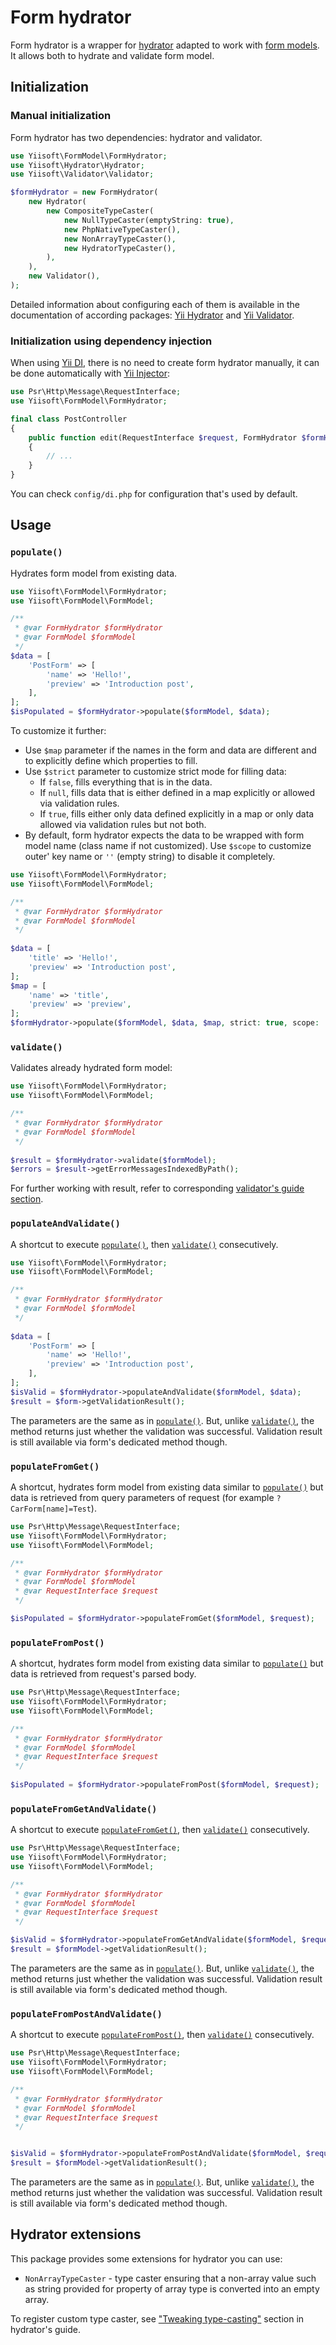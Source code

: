 # Form hydrator

Form hydrator is a wrapper for [hydrator](https://github.com/yiisoft/hydrator) adapted to work with 
[form models](form-model.md). It allows both to hydrate and validate form model.

## Initialization

### Manual initialization

Form hydrator has two dependencies: hydrator and validator.

```php
use Yiisoft\FormModel\FormHydrator;
use Yiisoft\Hydrator\Hydrator;
use Yiisoft\Validator\Validator;

$formHydrator = new FormHydrator(
    new Hydrator(
        new CompositeTypeCaster(
            new NullTypeCaster(emptyString: true),
            new PhpNativeTypeCaster(),
            new NonArrayTypeCaster(),
            new HydratorTypeCaster(),
        ),
    ),
    new Validator(),
);
```

Detailed information about configuring each of them is available in the documentation of according packages:
[Yii Hydrator](https://github.com/yiisoft/hydrator) and [Yii Validator](https://github.com/yiisoft/validator).

### Initialization using dependency injection

When using [Yii DI](https://github.com/yiisoft/di), there is no need to create form hydrator manually, it can be done
automatically with [Yii Injector](https://github.com/yiisoft/injector):

```php
use Psr\Http\Message\RequestInterface;
use Yiisoft\FormModel\FormHydrator;

final class PostController 
{
    public function edit(RequestInterface $request, FormHydrator $formHydrator): ResponseInterface
    {
        // ...
    }
}
```

You can check `config/di.php` for configuration that's used by default.

## Usage

### `populate()`

Hydrates form model from existing data.

```php
use Yiisoft\FormModel\FormHydrator;
use Yiisoft\FormModel\FormModel;

/** 
 * @var FormHydrator $formHydrator
 * @var FormModel $formModel 
 */
$data = [
    'PostForm' => [
        'name' => 'Hello!',
        'preview' => 'Introduction post',
    ],
];
$isPopulated = $formHydrator->populate($formModel, $data);
```

To customize it further:

- Use `$map` parameter if the names in the form and data are different and to explicitly define which properties to 
fill. 
- Use `$strict` parameter to customize strict mode for filling data:
  - If `false`, fills everything that is in the data.
  - If `null`, fills data that is either defined in a map explicitly or allowed via validation rules.
  - If `true`, fills either only data defined explicitly in a map or only data allowed via validation rules but not 
  both.
- By default, form hydrator expects the data to be wrapped with form model name (class name if not customized). Use 
`$scope` to customize outer' key name or `''` (empty string) to disable it completely.

```php
use Yiisoft\FormModel\FormHydrator;
use Yiisoft\FormModel\FormModel;

/** 
 * @var FormHydrator $formHydrator
 * @var FormModel $formModel 
 */
 
$data = [
    'title' => 'Hello!',
    'preview' => 'Introduction post',
];
$map = [
    'name' => 'title',
    'preview' => 'preview',
];
$formHydrator->populate($formModel, $data, $map, strict: true, scope: '');
```

### `validate()`

Validates already hydrated form model:

```php
use Yiisoft\FormModel\FormHydrator;
use Yiisoft\FormModel\FormModel;

/** 
 * @var FormHydrator $formHydrator
 * @var FormModel $formModel 
 */
 
$result = $formHydrator->validate($formModel);
$errors = $result->getErrorMessagesIndexedByPath();
```

For further working with result, refer to corresponding 
[validator's guide section](https://github.com/yiisoft/validator/blob/master/docs/guide/en/result.md).

### `populateAndValidate()`

A shortcut to execute [`populate()`](#populate), then [`validate()`](#validate) consecutively.

```php
use Yiisoft\FormModel\FormHydrator;
use Yiisoft\FormModel\FormModel;

/** 
 * @var FormHydrator $formHydrator
 * @var FormModel $formModel 
 */
 
$data = [
    'PostForm' => [
        'name' => 'Hello!',
        'preview' => 'Introduction post',
    ],
];
$isValid = $formHydrator->populateAndValidate($formModel, $data);
$result = $form->getValidationResult();
```

The parameters are the same as in [`populate()`](#populate). But, unlike [`validate()`](#validate), the method returns 
just whether the validation was successful. Validation result is still available via form's dedicated method though.

### `populateFromGet()`

A shortcut, hydrates form model from existing data similar to [`populate()`](#populate) but data is retrieved from
query parameters of request (for example `?CarForm[name]=Test`). 

```php
use Psr\Http\Message\RequestInterface;
use Yiisoft\FormModel\FormHydrator;
use Yiisoft\FormModel\FormModel;

/** 
 * @var FormHydrator $formHydrator
 * @var FormModel $formModel
 * @var RequestInterface $request 
 */

$isPopulated = $formHydrator->populateFromGet($formModel, $request);
```

### `populateFromPost()`

A shortcut, hydrates form model from existing data similar to [`populate()`](#populate) but data is retrieved from 
request's parsed body. 

```php
use Psr\Http\Message\RequestInterface;
use Yiisoft\FormModel\FormHydrator;
use Yiisoft\FormModel\FormModel;

/** 
 * @var FormHydrator $formHydrator
 * @var FormModel $formModel
 * @var RequestInterface $request 
 */
 
$isPopulated = $formHydrator->populateFromPost($formModel, $request);
```

### `populateFromGetAndValidate()`

A shortcut to execute [`populateFromGet()`](#populatefromget), then [`validate()`](#validate) consecutively.

```php
use Psr\Http\Message\RequestInterface;
use Yiisoft\FormModel\FormHydrator;
use Yiisoft\FormModel\FormModel;

/** 
 * @var FormHydrator $formHydrator
 * @var FormModel $formModel
 * @var RequestInterface $request 
 */

$isValid = $formHydrator->populateFromGetAndValidate($formModel, $request);
$result = $formModel->getValidationResult();
```

The parameters are the same as in [`populate()`](#populate). But, unlike [`validate()`](#validate), the method returns
just whether the validation was successful. Validation result is still available via form's dedicated method though.

### `populateFromPostAndValidate()`

A shortcut to execute [`populateFromPost()`](#populatefrompost), then [`validate()`](#validate) consecutively.

```php
use Psr\Http\Message\RequestInterface;
use Yiisoft\FormModel\FormHydrator;
use Yiisoft\FormModel\FormModel;

/** 
 * @var FormHydrator $formHydrator
 * @var FormModel $formModel
 * @var RequestInterface $request 
 */


$isValid = $formHydrator->populateFromPostAndValidate($formModel, $request);
$result = $formModel->getValidationResult();
```

The parameters are the same as in [`populate()`](#populate). But, unlike [`validate()`](#validate), the method returns
just whether the validation was successful. Validation result is still available via form's dedicated method though.

## Hydrator extensions

This package provides some extensions for hydrator you can use:

- `NonArrayTypeCaster` - type caster ensuring that a non-array value such as string provided for property of array type 
is converted into an empty array.

To register custom type caster, see 
["Tweaking type-casting"](https://github.com/yiisoft/hydrator/blob/master/docs/guide/en/typecasting.md#tweaking-type-casting)
section in hydrator's guide.

